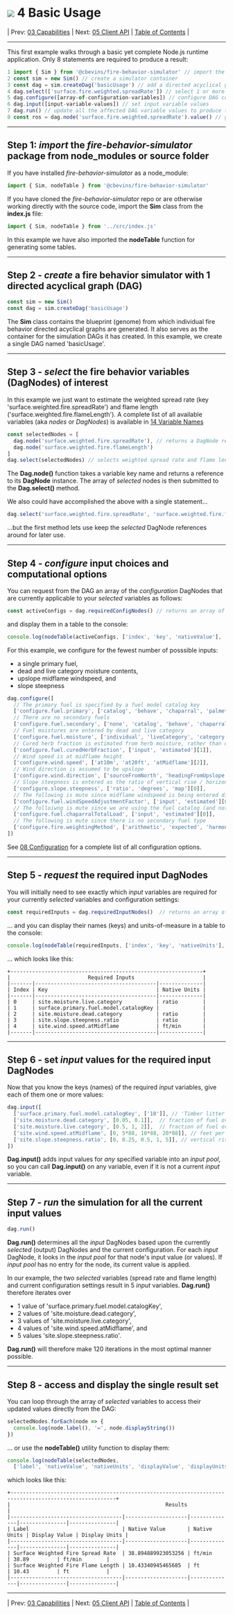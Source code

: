 #  ![](favicon.png) 4 Basic Usage

| Prev: [03 Capabilities](./03_Capabilities.md) | Next: [05 Client API](./05_ClientAPI.md) | [Table of Contents](../README.md) |

---

This first example walks through a basic yet complete Node.js runtime application. Only 8 statements are required to produce a result:

```js
1 import { Sim } from '@cbevins/fire-behavior-simulator' // import the package
2 const sim = new Sim() // create a simulator container
3 const dag = sim.createDag('basicUsage') // add a directed acyclical graph
4 dag.select(['surface.fire.weighted.spreadRate']) // select 1 or more outputs
5 dag.configure([array-of-configuration-variables]) // configure DAG computation and input preferences
6 dag.input([input-variable-values]) // set input variable values
7 dag.run() // update all the affected DAG variable values to produce the selected values
8 const ros = dag.node('surface.fire.weighted.spreadRate').value() // get the updated value of the selected variables
```

---

## Step 1: *import* the *fire-behavior-simulator* package from node_modules or source folder

If you have installed *fire-behavior-simulator* as a node_module:

```js
import { Sim, nodeTable } from '@cbevins/fire-behavior-simulator'
```

If you have cloned the *fire-behavior-simulator* repo or are otherwise working directly with the source code, import the **Sim** class from the **index.js** file:

```js
import { Sim, nodeTable } from '../src/index.js'
```

In this example we have also imported the **nodeTable** function for generating some tables.

---

## Step 2 - *create* a fire behavior simulator with 1 directed acyclical graph (DAG)

```js
const sim = new Sim()
const dag = sim.createDag('basicUsage')
```

The **Sim** class contains the blueprint (genome) from which individual fire behavior directed acyclical graphs are generated.  It also serves as the container for the simulation DAGs it has created.  In this example, we create a single DAG named 'basicUsage'.

---

## Step 3 - *select* the fire behavior variables (DagNodes) of interest

In this example we just want to estimate the weighted spread rate (key 'surface.weighted.fire.spreadRate') and flame length ('surface.weighted.fire.flameLength').  A complete list of all available variables (aka *nodes* or *DagNodes*) is available in [14 Variable Names](./14_VariableNames.md)

```js
const selectedNodes = [
  dag.node('surface.weighted.fire.spreadRate'), // returns a DagNode reference for 'key'
  dag.node('surface.weighted.fire.flameLength')
]
dag.select(selectedNodes) // selects weighted spread rate and flame length for computation
```

The **Dag.node()** function takes a variable key name and returns a reference to its **DagNode** instance.
The array of *selected* nodes is then submitted to the **Dag.select()** method.

We also could have accomplished the above with a single statement...

```js
dag.select('surface.weighted.fire.spreadRate', 'surface.weighted.fire.flameLength')
```
...but the first method lets use keep the *selected* DagNode references around for later use.

---

## Step 4 - *configure* input choices and computational options

You can request from the DAG an array of the *configuration* DagNodes that are currently applicable to your *selected* variables as follows:

```js
const activeConfigs = dag.requiredConfigNodes() // returns an array of applicable DagNode references
```

and display them in a table to the console:

```js
console.log(nodeTable(activeConfigs, ['index', 'key', 'nativeValue'], 'Active Configuration Nodes'))
```

For this example, we configure for the fewest number of posssible inputs:
  - a single primary fuel,
  - dead and live category moisture contents,
  - upslope midflame windspeed, and
  - slope steepness

```js
dag.configure([
  // The primary fuel is specified by a fuel model catalog key
  ['configure.fuel.primary', ['catalog', 'behave', 'chaparral', 'palmettoGallberry', 'westernAspen'][0]],
  // There are no secondary fuels
  ['configure.fuel.secondary', ['none', 'catalog', 'behave', 'chaparral', 'palmettoGallberry', 'westernAspen'][0]],
  // Fuel moistures are entered by dead and live category
  ['configure.fuel.moisture', ['individual', 'liveCategory', 'category', 'catalog'][2]],
  // Cured herb fraction is estimated from herb moisture, rather than directly input
  ['configure.fuel.curedHerbFraction', ['input', 'estimated'][1]],
  // Wind speed is at midflame height
  ['configure.wind.speed', ['at10m', 'at20ft', 'atMidflame'][2]],
  // Wind direction is assumed to be upslope
  ['configure.wind.direction', ['sourceFromNorth', 'headingFromUpslope', 'upslope'][2]],
  // Slope steepness is entered as the ratio of vertical rise / horizontal reach
  ['configure.slope.steepness', ['ratio', 'degrees', 'map'][0]],
  // The following is mute since midflame windspeed is being entered directly
  ['configure.fuel.windSpeedAdjustmentFactor', ['input', 'estimated'][0]],
  // The folloiwng is mute since we are using the fuel catalog (and not directly entering chaparral fuels)
  ['configure.fuel.chaparralTotalLoad', ['input', 'estimated'][0]],
  // The following is mute since there is no secondary fuel type
  ['configure.fire.weightingMethod', ['arithmetic', 'expected', 'harmonic'][0]],
])
```

See [08 Configuration](./08_Configuration.md) for a complete list of all configuration options.

---
## Step 5 - *request* the required input DagNodes

You will initially need to see exactly which *input* variables are required for your currently *selected* variables and configuration settings:

```js
const requiredInputs = dag.requiredInputNodes()  // returns an array of DagNode references
```

... and you can display their names (keys) and units-of-measure in a table to the console:

```js
console.log(nodeTable(requiredInputs, ['index', 'key', 'nativeUnits'], 'Required Inputs'))
```

... which looks like this:

```
+--------------------------------------------------------------+
|                         Required Inputs                      |
|-------|---------------------------------------|--------------|
| Index | Key                                   | Native Units |
|-------|---------------------------------------|--------------|
| 0     | site.moisture.live.category           | ratio        |
| 1     | surface.primary.fuel.model.catalogKey |              |
| 2     | site.moisture.dead.category           | ratio        |
| 3     | site.slope.steepness.ratio            | ratio        |
| 4     | site.wind.speed.atMidflame            | ft/min       |
|-------|---------------------------------------|--------------|
```
---

## Step 6 - set *input* values for the required input DagNodes

Now that you know the keys (names) of the required *input* variables, give each of them one or more values:

```js
dag.input([
  ['surface.primary.fuel.model.catalogKey', ['10']], // 'Timber litter & understory'
  ['site.moisture.dead.category', [0.05, 0.1]],  // fraction of fuel ovendry weight
  ['site.moisture.live.category', [0.5, 1, 2]],  // fraction of fuel ovendry weight
  ['site.wind.speed.atMidflame', [0, 5*88, 10*88, 20*88]], // feet per minute (1 mph = 88 ft/min)
  ['site.slope.steepness.ratio', [0, 0.25, 0.5, 1, 5]], // vertical rise / horizontal reach
])
```

**Dag.input()** adds input values for *any* specified variable into an *input pool*, so you can call **Dag.input()** on any variable, even if it is not a current *input* variable.

---

## Step 7 - *run* the simulation for all the current input values

```js
dag.run()
```

**Dag.run()** determines all the *input* DagNodes based upon the currently *selected* (output) DagNodes and the current configuration.  For each *input* DagNode, it looks in the *input pool* for that node's input value (or values).  If *input pool* has no entry for the node, its current value is applied.

In our example, the two *selected* variables (spread rate and flame length) and current configuration settings result in 5 *input* variables.  **Dag.run()** therefore iterates over
  - 1 value of 'surface.primary.fuel.model.catalogKey',
  - 2 values of 'site.moisture.dead.category',
  - 3 values of 'site.moisture.live.category',
  - 4 values of 'site.wind.speed.atMidflame', and
  - 5 values 'site.slope.steepness.ratio'.

**Dag.run()** will therefore make 120 iterations in the most optimal manner possible.

---

## Step 8 - **access and display** the single result set

You can loop through the array of *selected* variables to access their updated values directly from the DAG:

```js
selectedNodes.forEach(node => {
  console.log(node.label(), '=', node.displayString())
})
```

... or use the **nodeTable()** utility function to display them:

```js
console.log(nodeTable(selectedNodes,
  ['label', 'nativeValue', 'nativeUnits', 'displayValue', 'displayUnits'], 'Results'))
```

which looks like this:

```
+--------------------------------------------------------------------------------------------------------+
|                                                  Results                                               |
|------------------------------------|--------------------|--------------|---------------|---------------|
| Label                              | Native Value       | Native Units | Display Value | Display Units |
|------------------------------------|--------------------|--------------|---------------|---------------|
| Surface Weighted Fire Spread Rate  | 38.894889923053256 | ft/min       | 38.89         | ft/min        |
| Surface Weighted Fire Flame Length | 10.43340945465685  | ft           | 10.43         | ft            |
|------------------------------------|--------------------|--------------|---------------|---------------|
```

---

| Prev: [03 Capabilities](./03_Capabilities.md) | Next: [05 Client API](./05_ClientAPI.md) | [Table of Contents](../README.md) |
